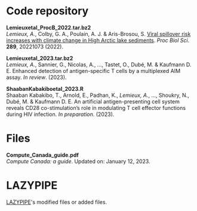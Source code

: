 Code repository
===============
**Lemieuxetal_ProcB_2022.tar.bz2**<br/>
*Lemieux, A.*, Colby, G. A., Poulain, A. J. & Aris-Brosou, S. [Viral spillover risk increases with climate change in High Arctic lake sediments](https://royalsocietypublishing.org/doi/10.1098/rspb.2022.1073). *Proc Biol Sci*. **289**, 20221073 (2022).

**Lemieuxetal_2023.tar.bz2**<br/>
*Lemieux, A.*, Sannier, G., Nicolas, A., ..., Tastet, O., Dubé, M. & Kaufmann D. E. Enhanced detection of antigen-specific T cells by a multiplexed AIM assay. *In review*. (2023).

**ShaabanKabakiboetal_2023.R**<br/>
Shaaban Kabakibo, T., Arnold, E., Padhan, K., *Lemieux, A.*, ..., Shoukry, N., Dubé, M. & Kaufmann D. E. An artificial antigen-presenting cell system reveals CD28 co-stimulation’s role in modulating T cell effector functions during HIV infection. *In preparation*. (2023).

Files
===============
**Compute_Canada_guide.pdf**<br/>
*Compute Canada: a guide*. Updated on: January 12, 2023.

LAZYPIPE
===============
[LAZYPIPE](https://bitbucket.org/plyusnin/lazypipe/src/master/)'s modified files or added files.
